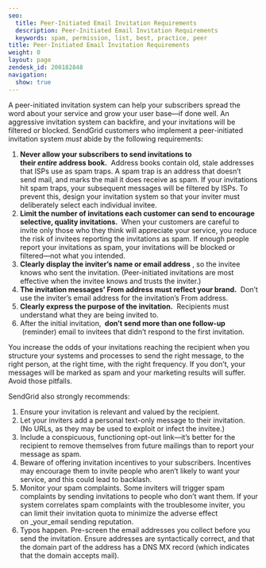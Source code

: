 ```yaml
---
seo:
  title: Peer-Initiated Email Invitation Requirements
  description: Peer-Initiated Email Invitation Requirements
  keywords: spam, permission, list, best, practice, peer
title: Peer-Initiated Email Invitation Requirements
weight: 0
layout: page
zendesk_id: 200182848
navigation:
  show: true
---
```


A peer-initiated invitation system can help your subscribers spread the word about your service and grow your user base—if done well. An aggressive invitation system can backfire, and your invitations will be filtered or blocked. SendGrid customers who implement a peer-initiated invitation system&nbsp;_must_&nbsp;abide by the following requirements:

1. **Never allow your subscribers to send invitations to their&nbsp;_entire_&nbsp;address book.** &nbsp;Address books contain old, stale addresses that ISPs use as spam traps. A spam trap is an address that doesn’t send mail, and marks the mail it does receive as spam. If your invitations hit spam traps, your subsequent messages will be filtered by ISPs. To prevent this, design your invitation system so that your inviter must deliberately select each individual invitee.
2. **Limit the number of invitations each customer can send to encourage selective, quality invitations.&nbsp;** When your customers are careful to invite only those who they think will appreciate your service, you reduce the risk of invitees reporting the invitations as spam. If enough people report your invitations as spam, your invitations will be blocked or filtered—not what you intended.
3. **Clearly display the inviter’s name or email address** , so the invitee knows who sent the invitation. (Peer-initiated invitations are most effective when the invitee knows and trusts the inviter.)
4. **The invitation messages’ From address must reflect your brand.** &nbsp;Don’t use the inviter’s email address for the invitation’s From address.
5. **Clearly express the purpose of the invitation.** &nbsp;Recipients must understand what they are being invited to.
6. After the initial invitation, **&nbsp;don’t send more than one follow-up** &nbsp;(reminder) email to invitees that didn’t respond to the first invitation.

You increase the odds of your invitations reaching the recipient when you structure your systems and processes to send the right message, to the right person, at the right time, with the right frequency. If you don’t, your messages will be marked as spam and your marketing results will suffer. Avoid those pitfalls.  
  
SendGrid also strongly recommends:

1. Ensure your invitation is relevant and valued by the recipient.
2. Let your inviters add a personal text-only message to their invitation. (No URLs, as they may be used to exploit or infect the invitee.)
3. Include a conspicuous, functioning opt-out link—it’s better for the recipient to remove themselves from future mailings than to report your message as spam.
4. Beware of offering invitation incentives to your subscribers. Incentives may encourage them to invite people who aren’t likely to want your service, and this could lead to backlash.
5. Monitor your spam complaints. Some inviters will trigger spam complaints by sending invitations to people who don’t want them. If your system correlates spam complaints with the troublesome inviter, you can limit their invitation quota to minimize the adverse effect on&nbsp;_your_email sending reputation.
6. Typos happen. Pre-screen the email addresses you collect before you send the invitation. Ensure addresses are syntactically correct, and that the domain part of the address has a DNS MX record (which indicates that the domain accepts mail).
